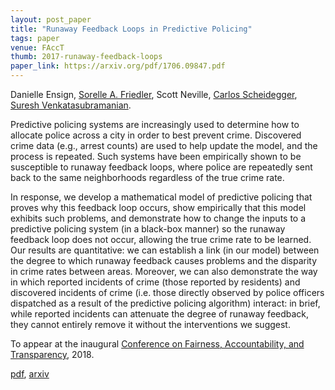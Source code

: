 ```yaml
---
layout: post_paper
title: "Runaway Feedback Loops in Predictive Policing"
tags: paper
venue: FAccT
thumb: 2017-runaway-feedback-loops
paper_link: https://arxiv.org/pdf/1706.09847.pdf
---
```


Danielle Ensign,  [Sorelle A. Friedler](http://sorelle.friedler.net),
Scott Neville, [Carlos Scheidegger](/), [Suresh
Venkatasubramanian](https://www.cs.utah.edu/~suresh/).

Predictive policing systems are increasingly used to determine how to
allocate police across a city in order to best prevent
crime. Discovered crime data (e.g., arrest counts) are used to help
update the model, and the process is repeated. Such systems have been
empirically shown to be susceptible to runaway feedback loops, where
police are repeatedly sent back to the same neighborhoods regardless
of the true crime rate.

In response, we develop a mathematical model of predictive policing
that proves why this feedback loop occurs, show empirically that
this model exhibits such problems, and demonstrate how to change the
inputs to a predictive policing system (in a black-box manner) so the
runaway feedback loop does not occur, allowing the true crime rate to
be learned. Our results are quantitative: we can establish a link
(in our model) between the degree to which runaway feedback causes
problems and the disparity in crime rates between areas. Moreover,
we can also demonstrate the way in which reported incidents of crime
(those reported by residents) and discovered incidents of crime (i.e.
those directly observed by police officers dispatched as a result of
the predictive policing algorithm) interact: in brief, while reported
incidents can attenuate the degree of runaway feedback, they cannot
entirely remove it without the interventions we suggest.

To
appear at the inaugural [Conference on Fairness, Accountability, and 
Transparency](https://fatconference.org/), 2018.

[pdf](https://arxiv.org/pdf/1706.09847.pdf), [arxiv](https://arxiv.org/abs/1706.09847)
